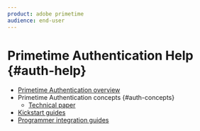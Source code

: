 ```yaml
---
product: adobe primetime
audience: end-user
---
```

# Primetime Authentication Help {#auth-help}

+ [Primetime Authentication overview](/help/authentication/home.md)
+ Primetime Authentication concepts {#auth-concepts}
  + [Technical paper](https://tve.helpdocsonline.com/technical-paper)
+ [Kickstart guides](https://tve.helpdocsonline.com/technical-paper)
+ [Programmer integration guides](https://tve.helpdocsonline.com/introduction-to-programmer-integration)